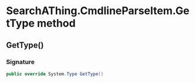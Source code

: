 # SearchAThing.CmdlineParseItem.GetType method
## GetType()
### Signature
```csharp
public override System.Type GetType()
```
